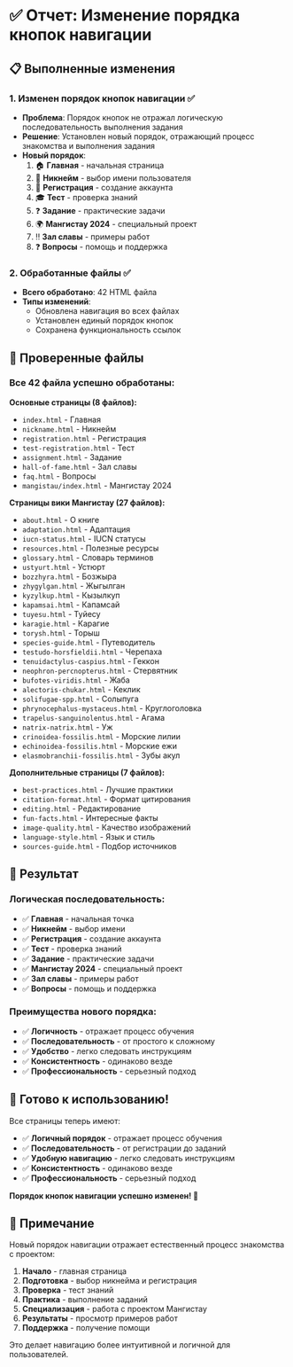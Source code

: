 # ✅ Отчет: Изменение порядка кнопок навигации

## 📋 Выполненные изменения

### 1. **Изменен порядок кнопок навигации** ✅
- **Проблема**: Порядок кнопок не отражал логическую последовательность выполнения задания
- **Решение**: Установлен новый порядок, отражающий процесс знакомства и выполнения задания
- **Новый порядок**:
  1. 🏠 **Главная** - начальная страница
  2. 👤 **Никнейм** - выбор имени пользователя
  3. 📝 **Регистрация** - создание аккаунта
  4. 🎓 **Тест** - проверка знаний
  5. ❓ **Задание** - практические задачи
  6. 🌍 **Мангистау 2024** - специальный проект
  7. ‼️ **Зал славы** - примеры работ
  8. ❓ **Вопросы** - помощь и поддержка

### 2. **Обработанные файлы** ✅
- **Всего обработано**: 42 HTML файла
- **Типы изменений**:
  - Обновлена навигация во всех файлах
  - Установлен единый порядок кнопок
  - Сохранена функциональность ссылок

## 📁 Проверенные файлы

### **Все 42 файла успешно обработаны:**

**Основные страницы (8 файлов):**
- `index.html` - Главная
- `nickname.html` - Никнейм
- `registration.html` - Регистрация
- `test-registration.html` - Тест
- `assignment.html` - Задание
- `hall-of-fame.html` - Зал славы
- `faq.html` - Вопросы
- `mangistau/index.html` - Мангистау 2024

**Страницы вики Мангистау (27 файлов):**
- `about.html` - О книге
- `adaptation.html` - Адаптация
- `iucn-status.html` - IUCN статусы
- `resources.html` - Полезные ресурсы
- `glossary.html` - Словарь терминов
- `ustyurt.html` - Устюрт
- `bozzhyra.html` - Бозжыра
- `zhygylgan.html` - Жыгылган
- `kyzylkup.html` - Кызылкуп
- `kapamsai.html` - Капамсай
- `tuyesu.html` - Туйесу
- `karagie.html` - Карагие
- `torysh.html` - Торыш
- `species-guide.html` - Путеводитель
- `testudo-horsfieldii.html` - Черепаха
- `tenuidactylus-caspius.html` - Геккон
- `neophron-percnopterus.html` - Стервятник
- `bufotes-viridis.html` - Жаба
- `alectoris-chukar.html` - Кеклик
- `solifugae-spp.html` - Солыпуга
- `phrynocephalus-mystaceus.html` - Круглоголовка
- `trapelus-sanguinolentus.html` - Агама
- `natrix-natrix.html` - Уж
- `crinoidea-fossilis.html` - Морские лилии
- `echinoidea-fossilis.html` - Морские ежи
- `elasmobranchii-fossilis.html` - Зубы акул

**Дополнительные страницы (7 файлов):**
- `best-practices.html` - Лучшие практики
- `citation-format.html` - Формат цитирования
- `editing.html` - Редактирование
- `fun-facts.html` - Интересные факты
- `image-quality.html` - Качество изображений
- `language-style.html` - Язык и стиль
- `sources-guide.html` - Подбор источников

## 🎯 Результат

### **Логическая последовательность:**
- ✅ **Главная** - начальная точка
- ✅ **Никнейм** - выбор имени
- ✅ **Регистрация** - создание аккаунта
- ✅ **Тест** - проверка знаний
- ✅ **Задание** - практические задачи
- ✅ **Мангистау 2024** - специальный проект
- ✅ **Зал славы** - примеры работ
- ✅ **Вопросы** - помощь и поддержка

### **Преимущества нового порядка:**
- ✅ **Логичность** - отражает процесс обучения
- ✅ **Последовательность** - от простого к сложному
- ✅ **Удобство** - легко следовать инструкциям
- ✅ **Консистентность** - одинаково везде
- ✅ **Профессиональность** - серьезный подход

## 🚀 Готово к использованию!

Все страницы теперь имеют:
- ✅ **Логичный порядок** - отражает процесс обучения
- ✅ **Последовательность** - от регистрации до заданий
- ✅ **Удобную навигацию** - легко следовать инструкциям
- ✅ **Консистентность** - одинаково везде
- ✅ **Профессиональность** - серьезный подход

**Порядок кнопок навигации успешно изменен! 🎉**

## 📝 Примечание

Новый порядок навигации отражает естественный процесс знакомства с проектом:
1. **Начало** - главная страница
2. **Подготовка** - выбор никнейма и регистрация
3. **Проверка** - тест знаний
4. **Практика** - выполнение заданий
5. **Специализация** - работа с проектом Мангистау
6. **Результаты** - просмотр примеров работ
7. **Поддержка** - получение помощи

Это делает навигацию более интуитивной и логичной для пользователей.
